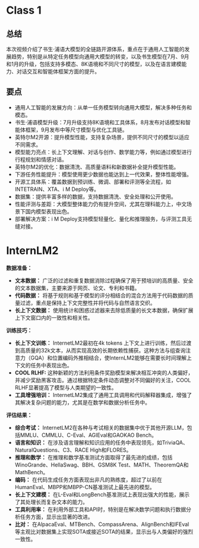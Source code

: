 # Class 1
## 总结  
本次视频介绍了书生·浦语大模型的全链路开源体系，重点在于通用人工智能的发展趋势，特别是从特定任务模型向通用大模型的转变，以及书生模型在7月、9月和1月的升级，包括支持多模态、8K语境和不同尺寸的模型，以及在语言建模能力、对话交互和智能体框架方面的提升。  
  
## 要点  
- 通用人工智能的发展方向：从单一任务模型转向通用大模型，解决多种任务和模态。  
- 书生·浦语模型升级：7月升级支持8K语境和工具体系，8月发布对话模型和智能体框架，9月发布中等尺寸模型与优化工具链。  
- 英特尔M2开源：提升模型性能，支持复杂场景，提供不同尺寸的模型以适应不同需求。  
- 模型能力亮点：长上下文理解、对话与创作、数学能力等，例如通过模型进行行程规划和情感对话。  
- 英特尔M2的优化：数据清洗、高质量语料和新数据补全提升模型性能。  
- 下游任务性能提升：模型使用更少数据也能达到上一代效果，整体性能增强。  
- 开源工具体系：覆盖数据到预训练、微调、部署和评测等全流程，如INTETRAIN、XTA、i M Deploy等。  
- 数据集：提供丰富多样的数据，支持数据清洗、安全处理和公开使用。  
- 性能评测与差距：大模型整体能力仍有提升空间，尤其在理科能力上，中文场景下国内模型表现出色。  
- 部署解决方案：i M Deploy支持模型轻量化、量化和推理服务，与评测工具无缝对接。

# InternLM2

**数据准备：**

- **文本数据：** 广泛的过滤和重复数据消除过程确保了用于预培训的高质量、安全的文本数据集，主要来源于网页、论文、专利和书籍。
- **代码数据：** 将基于规则和基于模型的评分相结合的混合方法用于代码数据的质量过滤，重点是保持上下文完整性并将代码与自然语言交织。
- **长上下文数据：** 使用统计和困惑过滤器来去除低质量的长文本数据，确保扩展上下文窗口内的一致性和相关性。

**训练技巧：**

- **长上下文训练：** InternetLM2最初在4k tokens 上下文上进行训练，然后过渡到高质量的32k文本，从而实现高效的长期依赖性捕获。这种方法与组查询注意力（GQA）和位置编码外推相结合，使InternLM2能够在需要长时间理解上下文的任务中表现出色。
- **COOL RLHF:** 这种新颖的方法利用条件奖励模型来解决相互冲突的人类偏好，并减少奖励黑客攻击。通过根据特定条件动态调整对不同偏好的关注，COOL RLHF显著提高了模型与人类期望的一致性。
- **工具增强培训：** InternetLM2集成了通用工具调用和代码解释器集成，增强了其解决复杂问题的能力，尤其是在数学和数据分析任务中。

**评估结果：**

- **综合考试：** InternetLM2在各种与考试相关的数据集中优于其他开源LLM，包括MMLU、CMMLU、C-Eval、AGIEval和GAOKAO Bench。
- **语言和知识：** 在涉及语言理解和知识应用的任务中表现领先，如TriviaQA、NaturalQuestions、C3、RACE High和FLORES。
- **推理和数学：** 在推理和数学基准测试方面取得了最先进的成绩，包括WinoGrande、HellaSwag、BBH、GSM8K Test、MATH、TheoremQA和MathBench。
- **编码：** 在代码生成任务方面表现出非凡的熟练度，超过了以前在HumanEval、MBPP和MBPP-CN基准测试上最先进的模型。
- **长上下文建模：** 在L-Eval和LongBench基准测试上表现出强大的性能，展示了其处理长而复杂文本的能力。
- **工具利用率：** 在利用外部工具和API时，特别是在解决数学问题和执行数据分析任务方面，显示出显著的改进。
- **比对：** 在AlpacaEval、MTBench、CompassArena、AlignBench和IFEval等主观比对数据集上实现SOTA或接近SOTA的结果，显示出与人类偏好的强烈一致性。
